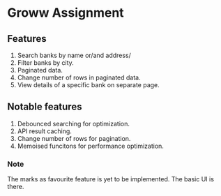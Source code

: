 # Groww Assignment

## Features
1. Search banks by name or/and address/
2. Filter banks by city.
3. Paginated data.
4. Change number of rows in paginated data.
5. View details of a specific bank on separate page.


## Notable features
1. Debounced searching for optimization.
2. API result caching.
3. Change number of rows for pagination.
4. Memoised funcitons for performance optimization.

### Note
The marks as favourite feature is yet to be implemented. The basic UI is there.
